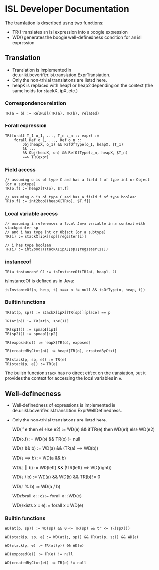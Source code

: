 ISL Developer Documentation
===========================

The translation is described using two functions:

- TR() translates an isl expression into a boogie expression
- WD() generates the boogie well-definedness condition for an isl expression

Translation
-----------

- Translation is implemented in de.unikl.bcverifier.isl.translation.ExprTranslation.
- Only the non-trivial translations are listed here.
- heapX is replaced with heap1 or heap2 depending on the context (the same holds for stackX, ipX, etc.)

### Correspondence relation

	TR(a ~ b) := RelNull(TR(a), TR(b), related)
	
### Forall expression
	
	TR(forall T_1 o_1, ..., T_n o_n :: expr) := 
		forall Ref o_1, ..., Ref o_n :: 
			Obj(heapX, o_1) && RefOfType(o_1, heapX, $T_1)
			&& ... 
			&& Obj(heapX, on) && RefOfType(o_n, heapX, $T_n) 
			==> TR(expr)  

### Field access

	// assuming o is of type C and has a field f of type int or Object  (or a subtype)
	TR(o.f) := heapX[TR(o), $T.f]
	
	// assuming o is of type C and has a field f of type boolean
	TR(o.f) := int2bool(heapX[TR(o), $T.f])

### Local variable access
	
	// assuming i references a local Java variable in a context with stackpointer sp
	// and i has type int or Object (or a subtype)
	TR(i) := stackX[ipX][sp][register(i)]
	
	// i has type boolean
	TR(i) := int2bool(stackX[ipX][sp][register(i)])
	
### instanceof

	TR(a instanceof C) := isInstanceOf(TR(a), heap1, C) 

isInstanceOf is defined as in Java: 
	
	isInstanceOf(o, heap, t) <==> o != null && isOfType(o, heap, t))

### Builtin functions

	TR(at(p, sp)) := stackX[ipX][TR(sp)][place] == p
	
	TR(at(p)) := TR(at(p, spX()))
	
	TR(sp1()) := spmap1[ip1]
	TR(sp2()) := spmap2[ip2]
	
	TR(exposed(o)) := heapX[TR(o), exposed]
	
	TR(createdByCtxt(o)) := heapX[TR(o), createdByCtxt]
	
	TR(stack(p, sp, e)) := TR(e)
	TR(stack(p, e)) := TR(e)
	
The builtin function `stack` has no direct effect on the translation, but it provides the context
for accessing the local variables in `e`.

Well-definedness
----------------

- Well-definedness of expressions is implemented in de.unikl.bcverifier.isl.translation.ExprWellDefinedness.
- Only the non-trivial translations are listed here.


	WD(if e then e1 else e2) := WD(e) && if TR(e) then WD(e1) else WD(e2)
	
	WD(o.f) := WD(o) && TR(o) != null
	
	WD(a && b) := WD(a) && (TR(a) ==> WD(b))
	
	WD(a ==> b) := WD(a && b)
	
	WD(a || b) := WD(left) && (!TR(left) ==> WD(right))
	
	WD(a / b) := WD(a) && WD(b) && TR(b) != 0
	
	WD(a % b) := WD(a / b)
	
	WD(forall x :: e) := forall x :: WD(e)

	WD(exists x :: e) := forall x :: WD(e)
	
### Builtin functions

	WD(at(p, sp)) := WD(sp) && 0 <= TR(sp) && tr <= TR(spX())
	
	WD(stack(p, sp, e) := WD(at(p, sp)) && TR(at(p, sp)) && WD(e)
	
	WD(stack(p, e) := TR(at(p)) && WD(e)

	WD(exposed(e)) := TR(e) != null

	WD(createdByCtxt(e)) := TR(e) != null
